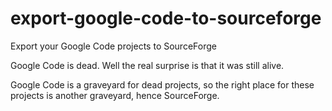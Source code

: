 # export-google-code-to-sourceforge
Export your Google Code projects to SourceForge

Google Code is dead.
Well the real surprise is that it was still alive.

Google Code is a graveyard for dead projects, so the right place for these projects is another graveyard, hence SourceForge.
